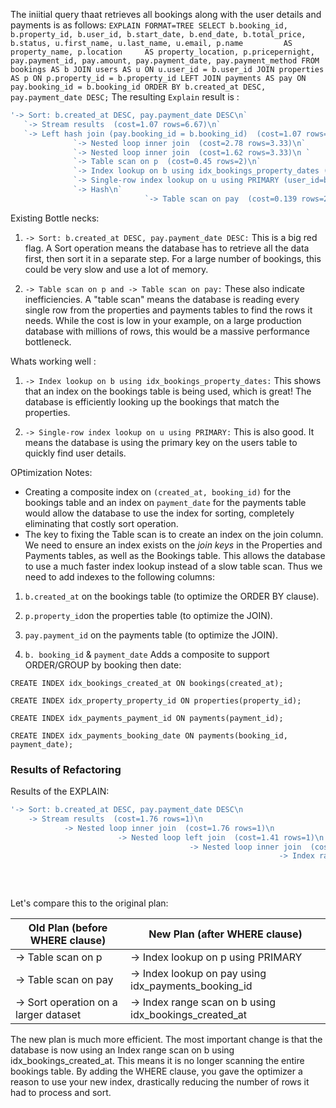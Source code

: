 The iniitial query thaat retrieves all bookings along with the user details and payments is as follows:
`
EXPLAIN FORMAT=TREE
SELECT
b.booking_id,
b.property_id,
b.user_id,
b.start_date,
b.end_date,
b.total_price,
b.status,
u.first_name,
u.last_name,
u.email,
p.name         AS property_name,
p.location     AS property_location,
p.pricepernight,
pay.payment_id,
pay.amount,
pay.payment_date,
pay.payment_method
FROM bookings AS b
JOIN users AS u
ON u.user_id = b.user_id
JOIN properties AS p
ON p.property_id = b.property_id
LEFT JOIN payments AS pay
ON pay.booking_id = b.booking_id
ORDER BY b.created_at DESC, pay.payment_date DESC;
`
The resulting `Explain` result is : 
```sql
'-> Sort: b.created_at DESC, pay.payment_date DESC\n` 
   `-> Stream results  (cost=1.07 rows=6.67)\n`        
   `-> Left hash join (pay.booking_id = b.booking_id)  (cost=1.07 rows=6.67)\n `
              `-> Nested loop inner join  (cost=2.78 rows=3.33)\n`                
              `-> Nested loop inner join  (cost=1.62 rows=3.33)\n `                   
              `-> Table scan on p  (cost=0.45 rows=2)\n`                    
              `-> Index lookup on b using idx_bookings_property_dates (property_id=p.property_id)  (cost=0.5 rows=1.67)\n`                
              `-> Single-row index lookup on u using PRIMARY (user_id=b.user_id)  (cost=0.28 rows=1)\n`            
              `-> Hash\n`
                              `-> Table scan on pay  (cost=0.139 rows=2)\n'`
```
Existing Bottle necks:
1. `-> Sort: b.created_at DESC, pay.payment_date DESC:` This is a big red flag. A Sort operation means the database has to retrieve all the data first, then sort it in a separate step. For a large number of bookings, this could be very slow and use a lot of memory.

2. `-> Table scan on p and -> Table scan on pay:` These also indicate inefficiencies. A "table scan" means the database is reading every single row from the properties and payments tables to find the rows it needs. While the cost is low in your example, on a large production database with millions of rows, this would be a massive performance bottleneck.

Whats working well :
1. `-> Index lookup on b using idx_bookings_property_dates:` This shows that an index on the bookings table is being used, which is great! The database is efficiently looking up the bookings that match the properties.

2. `-> Single-row index lookup on u using PRIMARY:` This is also good. It means the database is using the primary key on the users table to quickly find user details.

OPtimization Notes:
 - Creating a composite index on `(created_at, booking_id)` for the bookings table and an index on `payment_date` for the payments table would allow the database to use the index for sorting, completely eliminating that costly sort operation.
 - The key to fixing the Table scan is to create an index on the join column. We need to ensure an index exists on the *join keys* in the Properties and Payments tables, as well as the Bookings table. This allows the database to use a much faster index lookup instead of a slow table scan.
 Thus we need to add indexes to the following columns:

 1. `b.created_at` on the bookings table (to optimize the ORDER BY clause).

 2. `p.property_id`on the properties table (to optimize the JOIN).

 3. `pay.payment_id` on the payments table (to optimize the JOIN).

 4. `b. booking_id` & `payment_date` Adds a composite to support ORDER/GROUP by booking then date:

`CREATE INDEX idx_bookings_created_at ON bookings(created_at);`

`CREATE INDEX idx_property_property_id ON properties(property_id);`

`CREATE INDEX idx_payments_payment_id ON payments(payment_id);`

`CREATE INDEX idx_payments_booking_date ON payments(booking_id, payment_date);`

### Results of Refactoring

Results of the EXPLAIN:
```sql
'-> Sort: b.created_at DESC, pay.payment_date DESC\n
    -> Stream results  (cost=1.76 rows=1)\n
            -> Nested loop inner join  (cost=1.76 rows=1)\n
                        -> Nested loop left join  (cost=1.41 rows=1)\n
                                        -> Nested loop inner join  (cost=1.06 rows=1)\n
                                                            -> Index range scan on b using idx_bookings_created_at over (\'2025-12-01 00:00:00\' < created_at), with index condition: (b.created_at > TIMESTAMP\'2025-12-01 00:00:00\')  (cost=0.71 rows=1)\n 
                                                                               -> Single-row index lookup on p using PRIMARY (property_id=b.property_id)  (cost=0.35 rows=1)\n
                                                                                               -> Index lookup on pay using idx_payments_booking_id (booking_id=b.booking_id)  (cost=0.35 rows=1)\n
                                                                                                           -> Single-row index lookup on u using PRIMARY (user_id=b.user_id)  (cost=0.35 rows=1)\n'
```
Let's compare this to the original plan:

|Old Plan (before WHERE clause)	        | New Plan (after WHERE clause)                         | 
|---------------------------------------|-------------------------------------------------------|
|-> Table scan on p	                    | -> Index lookup on p using PRIMARY                    | 
|-> Table scan on pay	                | -> Index lookup on pay using idx_payments_booking_id  |
|-> Sort operation on a larger dataset  |-> Index range scan on b using idx_bookings_created_at |

The new plan is much more efficient. The most important change is that the database is now using an Index range scan on b using idx_bookings_created_at. This means it is no longer scanning the entire bookings table. By adding the WHERE clause, you gave the optimizer a reason to use your new index, drastically reducing the number of rows it had to process and sort. 





